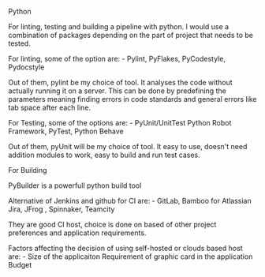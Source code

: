 Python

For linting, testing and building a pipeline with python. I would use a combination of packages depending on the part of project that needs to be tested. 

For linting, some of the option are: -
Pylint,
PyFlakes,
PyCodestyle, 
Pydocstyle 

Out of them, pylint be my choice of tool. It analyses the code without actually running it on a server. This can be done by predefining the parameters meaning finding errors in code standards and general errors like tab space after each line.

For Testing, some of the options are: -
PyUnit/UnitTest
Python Robot Framework, 
PyTest, 
Python Behave

Out of them, pyUnit will be my choice of tool. It easy to use, doesn't need addition modules to work, easy to build and run test cases.

For Building

PyBuilder is a powerfull python build tool



Alternative of Jenkins and github for CI are: -
GitLab,
Bamboo for Atlassian Jira,
JFrog ,
Spinnaker,
Teamcity

They are good CI host, choice is done on based of other project preferences and application requirements. 


Factors affecting the decision of using self-hosted or clouds based host are: -
Size of the applicaiton
Requirement of graphic card in the application
Budget



